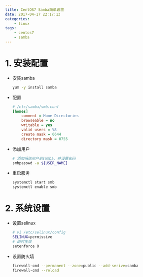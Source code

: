 ```yaml
---
title: CentOS7 Samba简单设置
date: 2017-04-17 22:17:13
categories:
	- linux
tags:
	- centos7
	- samba
---
```


# 1. 安装配置 #

- 安装samba

    ```bash
	yum -y install samba
	```
	
- 配置

    ```ini
	# /etc/samba/smb.conf
	[homes]
		comment = Home Directories
		browseable = no
		writable = yes
		valid users = %S
		create mask = 0644
		directory mask = 0755
	```

- 添加用户

    ```bash
	# 添加系统用户到samba，并设置密码
	smbpasswd -a ${USER_NAME}
	```

- 重启服务

    ```bash
	systemctl start smb
	systemctl enable smb
	```


# 2. 系统设置 #

- 设置selinux
  
    ```bash
	# vi /etc/selinux/config
	SELINUX=permissive
	# 即时生效
	setenforce 0
	```
- 设置防火墙

    ```bash
	firewall-cmd --permanent --zone=public --add-serive=samba
	firewall-cmd --reload
	```
